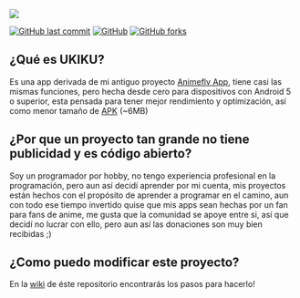 ![](https://github.com/jordyamc/UKIKU/blob/master/web/img/UKIKU%20Facebook.png)

[![GitHub last commit](https://img.shields.io/github/last-commit/google/skia.svg)](https://github.com/jordyamc/UKIKU)
[![GitHub](https://img.shields.io/github/license/mashape/apistatus.svg)](https://github.com/jordyamc/UKIKU/blob/master/LICENSE)
[![GitHub forks](https://img.shields.io/github/forks/jordyamc/UKIKU.svg)](https://github.com/jordyamc/UKIKU/network)

## ¿Qué es UKIKU?

Es una app derivada de mi antiguo proyecto [Animeflv App](https://github.com/jordyamc/Animeflv), tiene casi las mismas funciones, pero hecha desde cero para dispositivos con Android 5 o superior, esta pensada para tener mejor rendimiento y optimización, así como menor tamaño de [APK](https://github.com/jordyamc/UKIKU/raw/master/app/release/app-release.apk) (~6MB)

## ¿Por que un proyecto tan grande no tiene publicidad y es código abierto?

Soy un programador por hobby, no tengo experiencia profesional en la programación, pero aun así decidí aprender por mi cuenta, mis proyectos están hechos con el propósito de aprender a programar en el camino, aun con todo ese tiempo invertido quise que mis apps sean hechas por un fan para fans de anime, me gusta que la comunidad se apoye entre si, así que decidí no lucrar con ello, pero aun así las donaciones son muy bien recibidas ;)

## ¿Como puedo modificar este proyecto?

En la [wiki](https://github.com/jordyamc/UKIKU/wiki) de éste repositorio encontrarás los pasos para hacerlo!